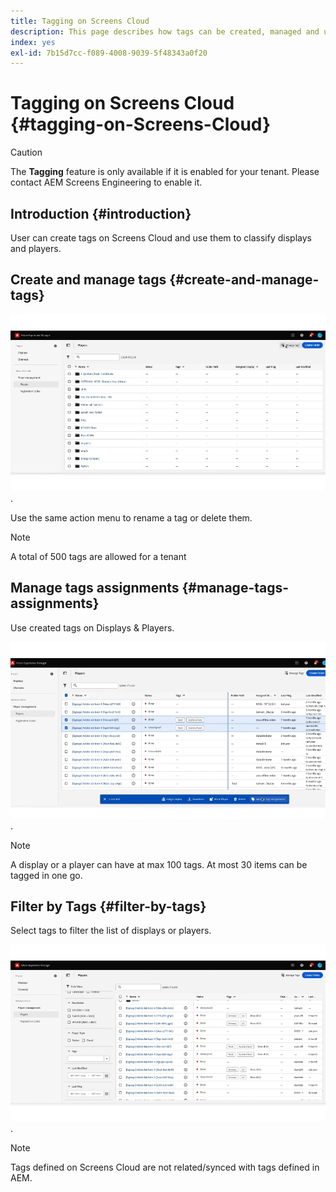 ```yaml
---
title: Tagging on Screens Cloud
description: This page describes how tags can be created, managed and used on Screens Cloud.
index: yes
exl-id: 7b15d7cc-f089-4008-9039-5f48343a0f20
---
```

# Tagging on Screens Cloud {#tagging-on-Screens-Cloud}

>[!CAUTION]
>
>The **Tagging** feature is only available if it is enabled for your tenant. Please contact AEM Screens Engineering to enable it. 

## Introduction {#introduction}

User can create tags on Screens Cloud and use them to classify displays and players.

## Create and manage tags {#create-and-manage-tags}

![create tag](assets/tagging/create-tag.gif).

Use the same action menu to rename a tag or delete them.

>[!NOTE]
> 
> A total of 500 tags are allowed for a tenant

## Manage tags assignments {#manage-tags-assignments}

Use created tags on Displays & Players.

![manage tags assigments](assets/tagging/assign-tags-to-players.gif).

>[!NOTE]
> 
> A display or a player can have at max 100 tags.
> At most 30 items can be tagged in one go.

## Filter by Tags {#filter-by-tags}

Select tags to filter the list of displays or players.

![filter by tags](assets/tagging/filter-by-tags.gif).

>[!NOTE]
> 
> Tags defined on Screens Cloud are not related/synced with tags defined in AEM.
> 
